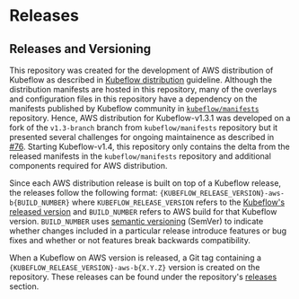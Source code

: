 # Releases

## Releases and Versioning
This repository was created for the development of AWS distribution of Kubeflow as described in [Kubeflow distribution](https://github.com/kubeflow/community/blob/master/proposals/kubeflow-distributions.md) guideline. Although the distribution manifests are hosted in this repository, many of the overlays and configuration files in this repository have a dependency on the manifests published by Kubeflow community in [`kubeflow/manifests`](https://github.com/kubeflow/manifests) repository. Hence, AWS distribution for Kubeflow-v1.3.1 was developed on a fork of the `v1.3-branch` branch from `kubeflow/manifests` repository but it presented several challenges for ongoing maintainence as described in [#76](https://github.com/awslabs/kubeflow-manifests/issues/76). Starting Kubeflow-v1.4, this repository only contains the delta from the released manifests in the `kubeflow/manifests` repository and additional components required for AWS distribution.

Since each AWS distribution release is built on top of a Kubeflow release, the releases follow the following format: `{KUBEFLOW_RELEASE_VERSION}-aws-b{BUILD_NUMBER}` where `KUBEFLOW_RELEASE_VERSION` refers to the [Kubeflow's released version](https://github.com/kubeflow/manifests/releases) and `BUILD_NUMBER` refers to AWS build for that Kubeflow version. `BUILD_NUMBER` uses [semantic versioning](https://semver.org/) (SemVer) to indicate whether changes included in a particular release introduce features or bug fixes and whether or not features break backwards compatibility.

When a Kubeflow on AWS version is released, a Git tag containing a `{KUBEFLOW_RELEASE_VERSION}-aws-b{X.Y.Z}` version is created on the repository. These releases can be found under the repository's [releases](https://github.com/awslabs/kubeflow-manifests/releases) section.
